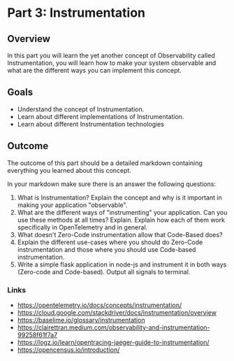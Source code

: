 # Part 3: Instrumentation

## Overview

In this part you will learn the yet another concept of Observability called Instrumentation, you will learn how to make your system observable and what are the different ways you can implement this concept.

## Goals

- Understand the concept of Instrumentation.
- Learn about different implementations of Instrumentation.
- Learn about different Instrumentation technologies

## Outcome
The outcome of this part should be a detailed markdown containing everything you learned about this concept.

In your markdown make sure there is an answer the following questions:

1. What is Instrumentation? Explain the concept and why is it important in making your application "observable".
2. What are the different ways of "instrumenting" your application. Can you use these methods at all times? Explain.
Explain how each of them work specifically in OpenTelemetry and in general.
3. What doesn't Zero-Code instrumentation allow that Code-Based does?
4. Explain the different use-cases where you should do Zero-Code instrumentation and those where you should use Code-based instrumentation.
5. Write a simple flask application in node-js and instrument it in both ways (Zero-code and Code-based). Output all signals to terminal.

### Links

* <https://opentelemetry.io/docs/concepts/instrumentation/>
* <https://cloud.google.com/stackdriver/docs/instrumentation/overview>
* <https://baselime.io/glossary/instrumentation>
* <https://clairettran.medium.com/observability-and-instrumentation-99258f61f7a7>
* <https://logz.io/learn/opentracing-jaeger-guide-to-instrumentation/>
* <https://opencensus.io/introduction/>
